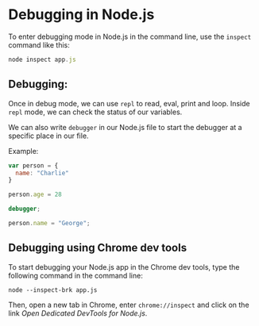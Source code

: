 # Debugging in Node.js

To enter debugging mode in Node.js in the command line, use the `inspect` command like this:

```javascript
node inspect app.js
```

## Debugging:

Once in debug mode, we can use `repl` to read, eval, print and loop. Inside `repl` mode, we can check the status of our variables.


We can also write `debugger` in our Node.js file to start the debugger at a specific place in our file.

Example:

```javascript
var person = {
  name: "Charlie"
}

person.age = 28

debugger;

person.name = "George";
```

## Debugging using Chrome dev tools

To start debugging your Node.js app in the Chrome dev tools, type the following command in the command line:

`node --inspect-brk app.js`

Then, open a new tab in Chrome, enter `chrome://inspect` and click on the link *Open Dedicated DevTools for Node.js*.
